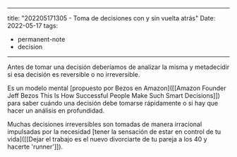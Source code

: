 
---
title: "202205171305 - Toma de decisiones con y sin vuelta atrás"
Date: 2022-05-17
tags: 
- permanent-note 
- decision
---

Antes de tomar una decisión deberíamos de analizar la misma y metadecidir si esa decisión es reversible o no irreversible.

Es un modelo mental [propuesto por Bezos en Amazon]([[Amazon Founder Jeff Bezos This Is How Successful People Make Such Smart Decisions]]) para saber cuándo una decisión debe tomarse rápidamente o si hay que hacer un análisis en profundidad. 

Muchas decisiones irreversibles son tomadas de manera irracional impulsadas por la necesidad [tener la sensación de estar en control de tu vida]([[Dejar el trabajo es el nuevo divorciarte de tu pareja a los 40 y hacerte 'runner']]). 




